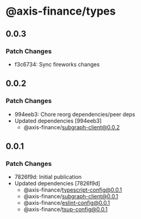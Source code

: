 # @axis-finance/types

## 0.0.3

### Patch Changes

- f3c6734: Sync fireworks changes

## 0.0.2

### Patch Changes

- 994eeb3: Chore reorg dependencies/peer deps
- Updated dependencies [994eeb3]
  - @axis-finance/subgraph-client@0.0.2

## 0.0.1

### Patch Changes

- 7826f9d: Initial publication
- Updated dependencies [7826f9d]
  - @axis-finance/typescript-config@0.0.1
  - @axis-finance/subgraph-client@0.0.1
  - @axis-finance/eslint-config@0.0.1
  - @axis-finance/tsup-config@0.0.1
